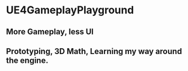 # UE4GameplayPlayground

## More Gameplay, less UI

## Prototyping, 3D Math, Learning my way around the engine.
